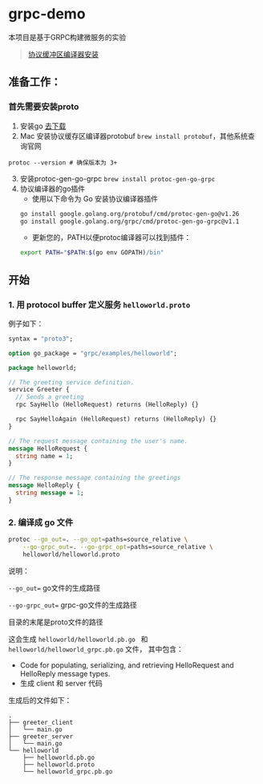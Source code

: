 # grpc-demo
本项目是基于GRPC构建微服务的实验

> [协议缓冲区编译器安装](https://www.grpc.io/docs/protoc-installation/)

## 准备工作：

### 首先需要安装proto

1. 安装go [去下载](https://golang.google.cn/)
2. Mac 安装协议缓存区编译器protobuf `brew install protobuf`，其他系统查询官网
```
protoc --version # 确保版本为 3+
```
3. 安装protoc-gen-go-grpc `brew install protoc-gen-go-grpc`
4. 协议编译器的go插件
    - 使用以下命令为 Go 安装协议编译器插件
    ```bash
    go install google.golang.org/protobuf/cmd/protoc-gen-go@v1.26
    go install google.golang.org/grpc/cmd/protoc-gen-go-grpc@v1.1
    ```
    - 更新您的，PATH以便protoc编译器可以找到插件：
    ```bash
    export PATH="$PATH:$(go env GOPATH)/bin"
    ```

## 开始

### 1. 用 protocol buffer 定义服务 `helloworld.proto`

例子如下：
```protobuf
syntax = "proto3";

option go_package = "grpc/examples/helloworld";

package helloworld;

// The greeting service definition.
service Greeter {
  // Sends a greeting
  rpc SayHello (HelloRequest) returns (HelloReply) {}

  rpc SayHelloAgain (HelloRequest) returns (HelloReply) {}
}

// The request message containing the user's name.
message HelloRequest {
  string name = 1;
}

// The response message containing the greetings
message HelloReply {
  string message = 1;
}

```

### 2. 编译成 go 文件
```bash
protoc --go_out=. --go_opt=paths=source_relative \
    --go-grpc_out=. --go-grpc_opt=paths=source_relative \
    helloworld/helloworld.proto
```

说明：

`--go_out=` go文件的生成路径

`--go-grpc_out=` grpc-go文件的生成路径

目录的末尾是proto文件的路径

这会生成 `helloworld/helloworld.pb.go ` 和 `helloworld/helloworld_grpc.pb.go` 文件， 其中包含：
- Code for populating, serializing, and retrieving HelloRequest and HelloReply message types.
- 生成 client 和 server 代码


生成后的文件如下：
```
.
├── greeter_client
│   └── main.go
├── greeter_server
│   └── main.go
└── helloworld
    ├── helloworld.pb.go
    ├── helloworld.proto
    └── helloworld_grpc.pb.go
```
